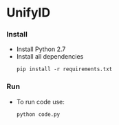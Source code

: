 # UnifyID 

### Install

* Install Python 2.7
* Install all dependencies
  ```
  pip install -r requirements.txt
  ```
  
### Run

* To run code use:
  ```
  python code.py
  ```
